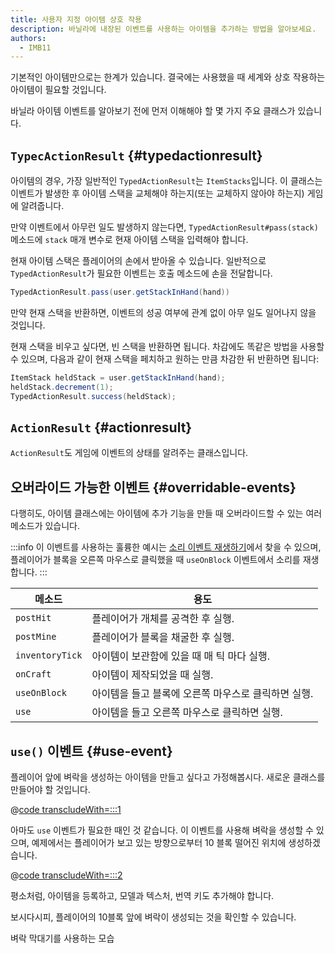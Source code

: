 ```yaml
---
title: 사용자 지정 아이템 상호 작용
description: 바닐라에 내장된 이벤트를 사용하는 아이템을 추가하는 방법을 알아보세요.
authors:
  - IMB11
---
```


기본적인 아이템만으로는 한계가 있습니다. 결국에는 사용했을 때 세계와 상호 작용하는 아이템이 필요할 것입니다.

바닐라 아이템 이벤트를 알아보기 전에 먼저 이해해야 할 몇 가지 주요 클래스가 있습니다.

## `TypecActionResult` {#typedactionresult}

아이템의 경우, 가장 일반적인 `TypedActionResult`는 `ItemStacks`입니다. 이 클래스는 이벤트가 발생한 후 아이템 스택을 교체해야 하는지(또는 교체하지 않아야 하는지) 게임에 알려줍니다.

만약 이벤트에서 아무런 일도 발생하지 않는다면, `TypedActionResult#pass(stack)` 메소드에 `stack` 매개 변수로 현재 아이템 스택을 입력해야 합니다.

현재 아이템 스택은 플레이어의 손에서 받아올 수 있습니다. 일반적으로 `TypedActionResult`가 필요한 이벤트는 호출 메소드에 손을 전달합니다.

```java
TypedActionResult.pass(user.getStackInHand(hand))
```

만약 현재 스택을 반환하면, 이벤트의 성공 여부에 관계 없이 아무 일도 일어나지 않을 것입니다.

현재 스택을 비우고 싶다면, 빈 스택을 반환하면 됩니다. 차감에도 똑같은 방법을 사용할 수 있으며, 다음과 같이 현재 스택을 페치하고 원하는 만큼 차감한 뒤 반환하면 됩니다:

```java
ItemStack heldStack = user.getStackInHand(hand);
heldStack.decrement(1);
TypedActionResult.success(heldStack);
```

## `ActionResult` {#actionresult}

`ActionResult`도 게임에 이벤트의 상태를 알려주는 클래스입니다.

## 오버라이드 가능한 이벤트 {#overridable-events}

다행히도, 아이템 클래스에는 아이템에 추가 기능을 만들 때 오버라이드할 수 있는 여러 메소드가 있습니다.

:::info
이 이벤트를 사용하는 훌륭한 예시는 [소리 이벤트 재생하기](../sounds/using-sounds)에서 찾을 수 있으며, 플레이어가 블록을 오른쪽 마우스로 클릭했을 때 `useOnBlock` 이벤트에서 소리를 재생합니다.
:::

| 메소드             | 용도                                            |
| --------------- | --------------------------------------------- |
| `postHit`       | 플레이어가 개체를 공격한 후 실행.           |
| `postMine`      | 플레이어가 블록을 채굴한 후 실행.           |
| `inventoryTick` | 아이템이 보관함에 있을 때 매 틱 마다 실행.     |
| `onCraft`       | 아이템이 제작되었을 때 실행.              |
| `useOnBlock`    | 아이템을 들고 블록에 오른쪽 마우스로 클릭하면 실행. |
| `use`           | 아이템을 들고 오른쪽 마우스로 클릭하면 실행.     |

## `use()` 이벤트 {#use-event}

플레이어 앞에 벼락을 생성하는 아이템을 만들고 싶다고 가정해봅시다. 새로운 클래스를 만들어야 할 것입니다.

@[code transcludeWith=:::1](@/reference/latest/src/main/java/com/example/docs/item/custom/LightningStick.java)

아마도 `use` 이벤트가 필요한 때인 것 같습니다. 이 이벤트를 사용해 벼락을 생성할 수 있으며, 예제에서는 플레이어가 보고 있는 방향으로부터 10 블록 떨어진 위치에 생성하겠습니다.

@[code transcludeWith=:::2](@/reference/latest/src/main/java/com/example/docs/item/custom/LightningStick.java)

평소처럼, 아이템을 등록하고, 모델과 텍스처, 번역 키도 추가해야 합니다.

보시다시피, 플레이어의 10블록 앞에 벼락이 생성되는 것을 확인할 수 있습니다.

<VideoPlayer src="/assets/develop/items/custom_items_0.webm">벼락 막대기를 사용하는 모습</VideoPlayer>
